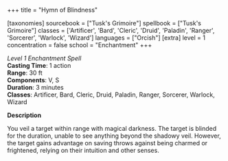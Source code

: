 +++
title = "Hymn of Blindness"

[taxonomies]
sourcebook = ["Tusk's Grimoire"]
spellbook = ["Tusk's Grimoire"]
classes = ['Artificer', 'Bard', 'Cleric', 'Druid', 'Paladin', 'Ranger', 'Sorcerer', 'Warlock', 'Wizard']
languages = ["Orcish"]
[extra]
level = 1
concentration = false
school = "Enchantment"
+++

*Level 1 Enchantment Spell*  
**Casting Time**: 1 action  
**Range**: 30 ft  
**Components**: V, S  
**Duration**: 3 minutes  
**Classes**: Artificer, Bard, Cleric, Druid, Paladin, Ranger, Sorcerer, Warlock, Wizard  

**Description**


You veil a target within range with magical darkness. The target is blinded for the duration, unable to see anything beyond the shadowy veil. However, the target gains advantage on saving throws against being charmed or frightened, relying on their intuition and other senses.


